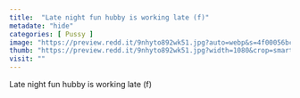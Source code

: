 ```yaml
---
title:  "Late night fun hubby is working late (f)"
metadate: "hide"
categories: [ Pussy ]
image: "https://preview.redd.it/9nhyto892wk51.jpg?auto=webp&s=4f00056bc14c9c9c1b99195c98223eed946a739b"
thumb: "https://preview.redd.it/9nhyto892wk51.jpg?width=1080&crop=smart&auto=webp&s=54194913b343ae5a9ca59314f78e26afff8ce77f"
visit: ""
---
```

Late night fun hubby is working late (f)
